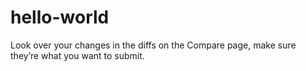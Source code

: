 # hello-world
Look over your changes in the diffs on the Compare page, make sure they’re what you want to submit.
